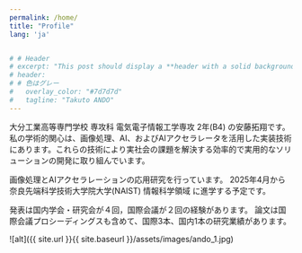 ```yaml
---
permalink: /home/
title: "Profile"
lang: 'ja'


# # Header
# excerpt: "This post should display a **header with a solid background color**, if the theme supports it."
# header:
# # 色はグレー
#   overlay_color: "#7d7d7d"
#   tagline: "Takuto ANDO"
---
```





大分工業高等専門学校 専攻科 電気電子情報工学専攻 2年(B4) の安藤拓翔です。
私の学術的関心は、画像処理、AI、およびAIアクセラレータを活用した実装技術にあります。これらの技術により実社会の課題を解決する効率的で実用的なソリューションの開発に取り組んでいます。


画像処理とAIアクセラレーションの応用研究を行っています。
2025年4月から奈良先端科学技術大学院大学(NAIST) 情報科学領域 に進学する予定です。

発表は国内学会・研究会が４回，国際会議が２回の経験があります。
論文は国際会議プロシーディングスも含めて、国際3本、国内1本の研究業績があります。




![alt]({{ site.url }}{{ site.baseurl }}/assets/images/ando_1.jpg)
